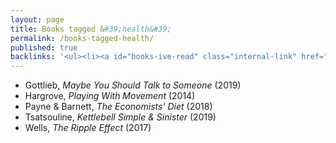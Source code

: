 ```yaml
---
layout: page
title: Books tagged &#39;health&#39;
permalink: /books-tagged-health/
published: true
backlinks: '<ul><li><a id="books-ive-read" class="internal-link" href="/books-ive-read/">Books I&#39;ve read</a></li></ul>'
---
```


* Gottlieb, _Maybe You Should Talk to Someone_ (2019) 
* Hargrove, _Playing With Movement_ (2014) 
* Payne & Barnett, _The Economists' Diet_ (2018) 
* Tsatsouline, _Kettlebell Simple & Sinister_ (2019) 
* Wells, _The Ripple Effect_ (2017) 
